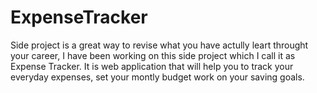 # ExpenseTracker
Side project is a great way to revise what you have actully leart throught your career, I have been working on this side project which I call it as Expense Tracker. It is web application that will help you to track your everyday expenses, set your montly budget work on your saving goals.

